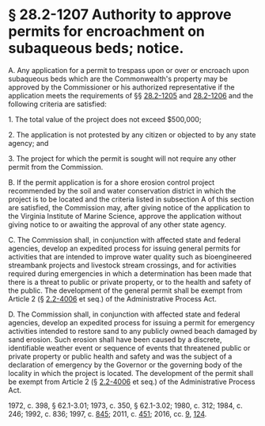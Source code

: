 # § 28.2-1207 Authority to approve permits for encroachment on subaqueous beds; notice.

<p>A. Any application for a permit to trespass upon or over or encroach upon subaqueous beds which are the Commonwealth's property may be approved by the Commissioner or his authorized representative if the application meets the requirements of §§ <a href='http://law.lis.virginia.gov/vacode/28.2-1205/'>28.2-1205</a> and <a href='http://law.lis.virginia.gov/vacode/28.2-1206/'>28.2-1206</a> and the following criteria are satisfied:</p><p>1. The total value of the project does not exceed $500,000;</p><p>2. The application is not protested by any citizen or objected to by any state agency; and</p><p>3. The project for which the permit is sought will not require any other permit from the Commission.</p><p>B. If the permit application is for a shore erosion control project recommended by the soil and water conservation district in which the project is to be located and the criteria listed in subsection A of this section are satisfied, the Commission may, after giving notice of the application to the Virginia Institute of Marine Science, approve the application without giving notice to or awaiting the approval of any other state agency.</p><p>C. The Commission shall, in conjunction with affected state and federal agencies, develop an expedited process for issuing general permits for activities that are intended to improve water quality such as bioengineered streambank projects and livestock stream crossings, and for activities required during emergencies in which a determination has been made that there is a threat to public or private property, or to the health and safety of the public. The development of the general permit shall be exempt from Article 2 (§ <a href='http://law.lis.virginia.gov/vacode/2.2-4006/'>2.2-4006</a> et seq.) of the Administrative Process Act.</p><p>D. The Commission shall, in conjunction with affected state and federal agencies, develop an expedited process for issuing a permit for emergency activities intended to restore sand to any publicly owned beach damaged by sand erosion. Such erosion shall have been caused by a discrete, identifiable weather event or sequence of events that threatened public or private property or public health and safety and was the subject of a declaration of emergency by the Governor or the governing body of the locality in which the project is located. The development of the permit shall be exempt from Article 2 (§ <a href='http://law.lis.virginia.gov/vacode/2.2-4006/'>2.2-4006</a> et seq.) of the Administrative Process Act.</p><p>1972, c. 398, § 62.1-3.01; 1973, c. 350, § 62.1-3.02; 1980, c. 312; 1984, c. 246; 1992, c. 836; 1997, c. <a href='http://lis.virginia.gov/cgi-bin/legp604.exe?971+ful+CHAP0845'>845</a>; 2011, c. <a href='http://lis.virginia.gov/cgi-bin/legp604.exe?111+ful+CHAP0451'>451</a>; 2016, cc. <a href='http://lis.virginia.gov/cgi-bin/legp604.exe?161+ful+CHAP0009'>9</a>, <a href='http://lis.virginia.gov/cgi-bin/legp604.exe?161+ful+CHAP0124'>124</a>.</p>